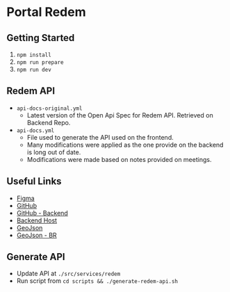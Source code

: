 # Portal Redem

## Getting Started

1. `npm install`
2. `npm run prepare`
3. `npm run dev`

## Redem API

- `api-docs-original.yml`
  - Latest version of the Open Api Spec for Redem API. Retrieved on Backend Repo.
- `api-docs.yml`
  - File used to generate the API used on the frontend.
  - Many modifications were applied as the one provide on the backend is long out of date.
  - Modifications were made based on notes provided on meetings.

## Useful Links

- [Figma](https://www.figma.com/design/0bqBQXwZ9pG4J2XZk6ag0U/Plataforma-ReDem?node-id=0-1&t=c0VsGSvQibnbAu79-0)
- [GitHub](https://github.com/Portal-da-Classe-Politica/portal-da-classse-politica)
- [GitHub - Backend](https://github.com/Portal-da-Classe-Politica/portal-da-classe-back/tree/main)
- [Backend Host](https://portal-da-classe-back.onrender.com)
- [GeoJson](https://github.com/tbrugz/geodata-br?tab=readme-ov-file)
- [GeoJson - BR](https://servicodados.ibge.gov.br/api/v3/malhas/paises/BR?formato=application/vnd.geo+json)

## Generate API

- Update API at `./src/services/redem`
- Run script from `cd scripts && ./generate-redem-api.sh`
